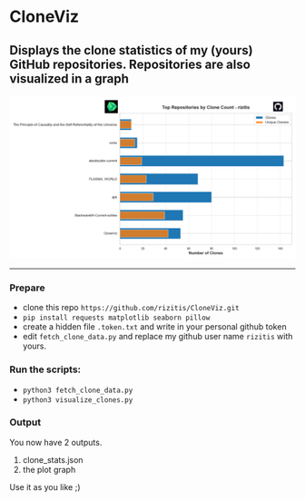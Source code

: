 # CloneViz
Displays the clone statistics of my (yours) GitHub repositories. Repositories are also visualized in a graph
---

![plot](./Figure_1.png)

---

### Prepare

- clone this repo `https://github.com/rizitis/CloneViz.git`
- `pip install requests matplotlib seaborn pillow`
- create a hidden file `.token.txt` and write in your personal github token
- edit `fetch_clone_data.py` and replace my github user name `rizitis` with yours. 

### Run the scripts:

- `python3 fetch_clone_data.py`
- `python3 visualize_clones.py`

### Output

You now have 2 outputs.<br>
1. clone_stats.json<br>
2. the plot graph<br>

Use it as you like ;) 
